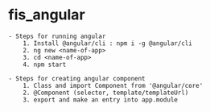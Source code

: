 # fis_angular

    - Steps for running angular
        1. Install @angular/cli : npm i -g @angular/cli
        2. ng new <name-of-app>
        3. cd <name-of-app>
        4. npm start

    - Steps for creating angular component
        1. Class and import Component from '@angular/core'
        2. @Component (selector, template/templateUrl)
        3. export and make an entry into app.module

